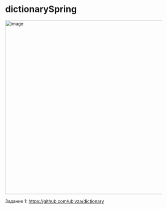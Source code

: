 # dictionarySpring
<img width="556" alt="image" src="https://github.com/ubivza/dictionarySpring/assets/122492776/760924f4-b5a7-4807-adc6-d7235696096d">


Задание 1: https://github.com/ubivza/dictionary
